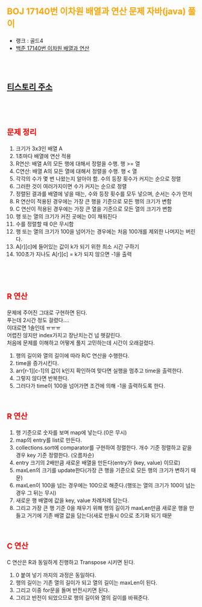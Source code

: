 # <span style="color:orange; font-size:17pt; font-weight:bold">BOJ 17140번 이차원 배열과 연산 문제 자바(java)  풀이</span>
- 랭크 : 골드4
- [백준 17140번 이차원 배열과 연산](https://www.acmicpc.net/problem/17140)

<br><br>

## [티스토리 주소](https://hoho325.tistory.com/)
<br><br>

# <span style="color: red; font-size:15pt">문제 정리</span>
1. 크기가 3x3인 배열 A
2. 1초마다 배열에 연산 적용
3. R연산: 배열 A의 모든 행에 대해서 정렬을 수행. 행 >= 열
4. C연산:  배열 A의 모든 열에 대해서 정렬을 수행. 행 < 열
5. 각각의 수가 몇 번 나왔는지 알아야 함. 수의 등장 횟수가 커지는 순으로 정렬
6. 그러한 것이 여러가지이면 수가 커지는 순으로 정렬
7. 정렬된 결과를 배열에 넣을 때는, 수와 등장 횟수를 모두 넣으며, 순서는 수가 먼저
8. R 연산이 적용된 경우에는 가장 큰 행을 기준으로 모든 행의 크기가 변함
9. C 연산이 적용된 경우에는 가장 큰 열을 기준으로 모든 열의 크기가 변함
10. 행 또는 열의 크기가 커진 곳에는 0이 채워진다
11. 수를 정렬할 때 0은 무시함
12. 행 또는 열의 크기가 100을 넘어가는 경우에는 처음 100개를 제외한 나머지는 버린다.
13. A[r][c]에 들어있는 값이 k가 되기 위한 최소 시간 구하기
14. 100초가 지나도 A[r][c] = k가 되지 않으면 -1을 출력

<br><br>

# <span style="color: red; font-size:15pt">R 연산</span>
문제에 주어진 그대로 구현하면 된다.  
푸는데 2시간 정도 걸렸다....  
이대로면 1솔인데 ㅠㅠㅠ  
어렵진 않지만 index가지고 장난치는건 넘 헷갈린다.  
처음에 문제를 이해하고 어떻게 풀지 고민하는데 시간이 오래걸렸다.  
1. 행의 길이와 열의 길이에 따라 R/C 연산을 수행한다.
2. time을 증가시킨다.
3. arr[r-1][c-1]의 값이 k인지 확인하여 맞다면 실행을 멈추고 time을 출력한다.
4. 그렇지 않다면 반복한다.
5. 그러다가 time이 100을 넘어가면 조건에 의해 -1을 출력하도록 한다.
<br><br>

# <span style="color: red; font-size:15pt">R 연산</span>
1. 행 기준으로 숫자를 보며 map에 넣는다.(0은 무시)
2. map의 entry를 list로 만든다.
3. collections.sort에 comparator를 구현하여 정렬한다. 개수 기준 정렬하고 같을 경우 key 기준 정렬한다. (오름차순)
4. entry 크기의 2배만큼 새로운 배열을 만든다(entry가 (key, value) 이므로)
5. maxLen의 크기를 update한다(가장 큰 행을 기준으로 모든 행의 크기가 변하기 때문)
6. maxLen이 100을 넘는 경우에는 100으로 해준다.(행또는 열의 크기가 100이 넘는 경우 그 뒤는 무시)
7. 새로운 행 배열에 값을 key, value 차례차례 담는다.
8. 그리고 가장 큰 행 기준 0을 채우기 위해 행의 길이가 maxLen만큼 새로운 행을 만들고 거기에 기존 배열 값을 담는다(새로 만들시 0으로 초기화 되기 때문
<br><br>

# <span style="color: red; font-size:15pt">C 연산</span>
C 연산은 R과 동일하게 진행하고 Transpose 시키면 된다.
1. 0 붙여 넣기 까지의 과정은 동일하다.
2. 행의 길이는 기존 열의 길이가 되고 열의 길이는 maxLen이 된다.
3. 그리고 이중 for문을 돌며 반전시키면 된다.
4. 그리고 반전이 되었으므로 행의 길이와 열의 길이를 바꿔준다.